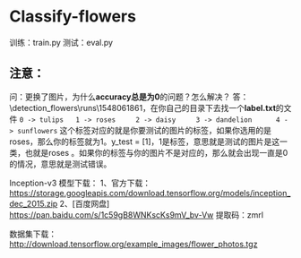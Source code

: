 # Classify-flowers

训练：train.py
测试：eval.py



## 注意：

问：更换了图片，为什么**accuracy总是为0**的问题？怎么解决？
答：\detection_flowers\runs\1548061861，在你自己的目录下去找一个**label.txt**的文件
`0 -> tulips   1 -> roses     2 -> daisy     3 -> dandelion      4 -> sunflowers`
这个标签对应的就是你要测试的图片的标签，如果你选用的是roses，那么你的标签就为1。y_test = [1]，1是标签，意思就是测试的图片是这一类，也就是roses 。如果你的标签与你的图片不是对应的，那么就会出现一直是0的情况，意思就是测试错误。



Inception-v3 模型下载：
1、官方下载：https://storage.googleapis.com/download.tensorflow.org/models/inception_dec_2015.zip
2、[百度网盘]   https://pan.baidu.com/s/1c59gB8WNKscKs9mV_bv-Vw    提取码：zmrl 

数据集下载：http://download.tensorflow.org/example_images/flower_photos.tgz
